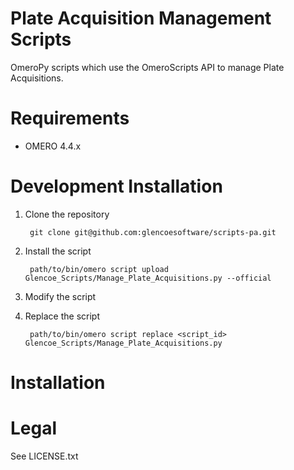 Plate Acquisition Management Scripts
====================================

OmeroPy scripts which use the OmeroScripts API to manage Plate Acquisitions.

Requirements
============

* OMERO 4.4.x

Development Installation
========================

1. Clone the repository

        git clone git@github.com:glencoesoftware/scripts-pa.git

2. Install the script

        path/to/bin/omero script upload Glencoe_Scripts/Manage_Plate_Acquisitions.py --official

3. Modify the script

4. Replace the script

        path/to/bin/omero script replace <script_id> Glencoe_Scripts/Manage_Plate_Acquisitions.py

Installation
============

Legal
=====

See LICENSE.txt
